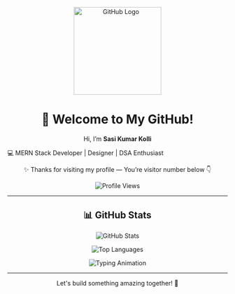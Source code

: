 <p align="center">
  <img width="200" src="https://cdn.jsdelivr.net/gh/devicons/devicon/icons/github/github-original.svg" alt="GitHub Logo"/>
</p>

<h1 align="center">👋 Welcome to My GitHub!</h1>
<p align="center">
Hi, I’m <strong>Sasi Kumar Kolli</strong><br/>

💻 MERN Stack Developer | Designer | DSA Enthusiast<br/>
</p>

<p align="center">
✨ Thanks for visiting my profile — You’re visitor number below 👇
</p>

<p align="center">
  <img src="https://komarev.com/ghpvc/?username=sasikumar272004&label=Profile%20Views&color=0e75b6&style=for-the-badge" alt="Profile Views"/>
</p>

---

<h2 align="center">📊 GitHub Stats</h2>

<p align="center">
  <img src="https://github-readme-stats.vercel.app/api?username=sasikumar272004&show_icons=true&theme=tokyonight&hide_border=true" alt="GitHub Stats"/>
</p>

<p align="center">
  <img src="https://github-readme-stats.vercel.app/api/top-langs/?username=sasikumar272004&layout=compact&theme=tokyonight&hide_border=true" alt="Top Languages"/>
</p>




<p align="center">
  <img src="https://readme-typing-svg.demolab.com?font=Fira+Code&pause=1000&color=F75C7E&width=500&lines=Welcome+to+My+GitHub!;Full+Stack+MERN+Developer;Always+Learning+&+Building" alt="Typing Animation"/>
</p>

---

<p align="center">
  Let's build something amazing together! 🚀
</p>
